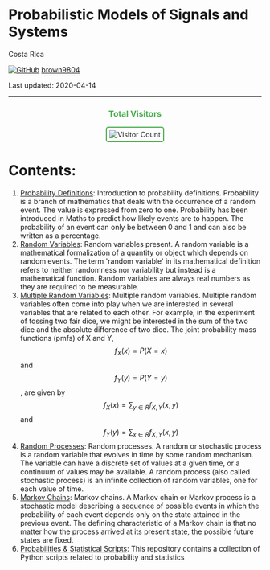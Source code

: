 # Probabilistic Models of Signals and Systems

Costa Rica 

[![GitHub](https://img.shields.io/badge/--181717?logo=github&logoColor=ffffff)](https://github.com/)
[brown9804](https://github.com/brown9804)

Last updated: 2020-04-14

------------------------------------------

<div align="center">
  <h3 style="color: #4CAF50;">Total Visitors</h3>
  <img src="https://profile-counter.glitch.me/brown9804/count.svg" alt="Visitor Count" style="border: 2px solid #4CAF50; border-radius: 5px; padding: 5px;"/>
</div>

# Contents:

1. [Probability Definitions](./Probability_Definitions): Introduction to probability definitions. Probability is a branch of mathematics that deals with the occurrence of a random event. The value is expressed from zero to one. Probability has been introduced in Maths to predict how likely events are to happen. The probability of an event can only be between 0 and 1 and can also be written as a percentage.
2. [Random Variables](./Variables_Aleatorias): Random variables present. A random variable is a mathematical formalization of a quantity or object which depends on random events. The term 'random variable' in its mathematical definition refers to neither randomness nor variability but instead is a mathematical function. Random variables are always real numbers as they are required to be measurable.
3. [Multiple Random Variables](./VA_multiples): Multiple random variables. Multiple random variables often come into play when we are interested in several variables that are related to each other. For example, in the experiment of tossing two fair dice, we might be interested in the sum of the two dice and the absolute difference of two dice. The joint probability mass functions (pmfs) of X and Y, $$f_X(x) = P(X = x)$$ and $$f_Y(y) = P(Y = y)$$, are given by $$f_X(x) = \sum_{y \in R} f_{X,Y}(x,y)$$ and $$f_Y(y) = \sum_{x \in R} f_{X,Y}(x,y)$$
4. [Random Processes](./Procesos_aleatorios): Random processes. A random or stochastic process is a random variable that evolves in time by some random mechanism. The variable can have a discrete set of values at a given time, or a continuum of values may be available. A random process (also called stochastic process) is an infinite collection of random variables, one for each value of time.
5. [Markov Chains](./Cadenas_de_Markov): Markov chains.  A Markov chain or Markov process is a stochastic model describing a sequence of possible events in which the probability of each event depends only on the state attained in the previous event. The defining characteristic of a Markov chain is that no matter how the process arrived at its present state, the possible future states are fixed.
6. [Probabilities & Statistical Scripts](./ProbabilitiesStatisticalScripts/): This repository contains a collection of Python scripts related to probability and statistics
